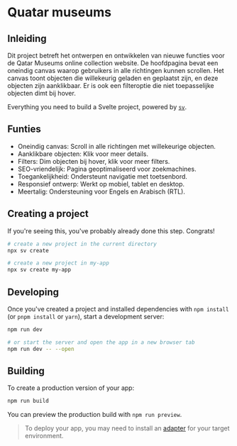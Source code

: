 # Quatar museums

## Inleiding
Dit project betreft het ontwerpen en ontwikkelen van nieuwe functies voor de Qatar Museums online collection website. 
De hoofdpagina bevat een oneindig canvas waarop gebruikers in alle richtingen kunnen scrollen.
Het canvas toont objecten die willekeurig geladen en geplaatst zijn, en deze objecten zijn aanklikbaar.
Er is ook een filteroptie die niet toepasselijke objecten dimt bij hover.

Everything you need to build a Svelte project, powered by [`sv`](https://github.com/sveltejs/cli).

## Funties
- Oneindig canvas: Scroll in alle richtingen met willekeurige objecten.
- Aanklikbare objecten: Klik voor meer details.
- Filters: Dim objecten bij hover, klik voor meer filters.
- SEO-vriendelijk: Pagina geoptimaliseerd voor zoekmachines.
- Toegankelijkheid: Ondersteunt navigatie met toetsenbord.
- Responsief ontwerp: Werkt op mobiel, tablet en desktop.
- Meertalig: Ondersteuning voor Engels en Arabisch (RTL).

## Creating a project

If you're seeing this, you've probably already done this step. Congrats!

```bash
# create a new project in the current directory
npx sv create

# create a new project in my-app
npx sv create my-app
```

## Developing

Once you've created a project and installed dependencies with `npm install` (or `pnpm install` or `yarn`), start a development server:

```bash
npm run dev

# or start the server and open the app in a new browser tab
npm run dev -- --open
```

## Building

To create a production version of your app:

```bash
npm run build
```

You can preview the production build with `npm run preview`.

> To deploy your app, you may need to install an [adapter](https://svelte.dev/docs/kit/adapters) for your target environment.
